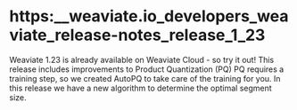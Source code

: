 # https:\_\_weaviate.io_developers_weaviate_release-notes_release_1_23

Weaviate 1.23 is already available on Weaviate Cloud - so try it out! This release includes improvements to Product Quantization (PQ) PQ requires a training step, so we created AutoPQ to take care of the training for you. In this release we have a new algorithm to determine the optimal segment size.

